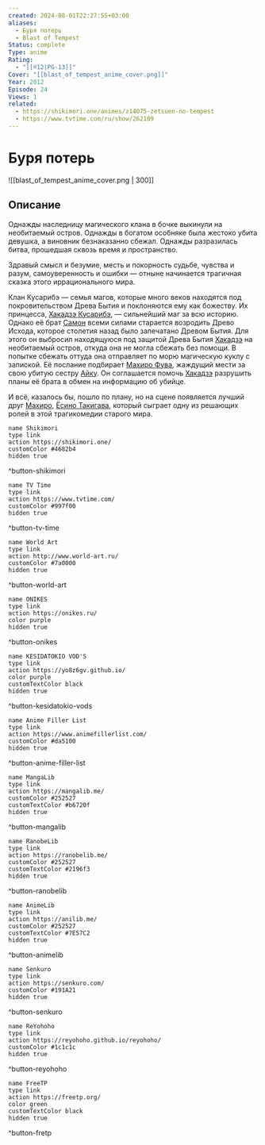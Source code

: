 ```yaml
---
created: 2024-08-01T22:27:55+03:00
aliases:
  - Буря потерь
  - Blast of Tempest
Status: complete
Type: anime
Rating:
  - "[[®️12|PG-13]]"
Cover: "[[blast_of_tempest_anime_cover.png]]"
Year: 2012
Episode: 24
Views: 1
related:
  - https://shikimori.one/animes/z14075-zetsuen-no-tempest
  - https://www.tvtime.com/ru/show/262109
---
```


# Буря потерь

![[blast_of_tempest_anime_cover.png | 300]]


## Описание

Однажды наследницу магического клана в бочке выкинули на необитаемый остров. Однажды в богатом особняке была жестоко убита девушка, а виновник безнаказанно сбежал. Однажды разразилась битва, прошедшая сквозь время и пространство.

Здравый смысл и безумие, месть и покорность судьбе, чувства и разум, самоуверенность и ошибки — отныне начинается трагичная сказка этого иррационального мира.

Клан Кусарибэ — семья магов, которые много веков находятся под покровительством Древа Бытия и поклоняются ему как божеству. Их принцесса, [Хакадзэ Кусарибэ](https://shikimori.one/characters/62583-hakaze-kusaribe), — сильнейший маг за всю историю. Однако её брат [Самон](https://shikimori.one/characters/68419-samon-kusaribe) всеми силами старается возродить Древо Исхода, которое столетия назад было запечатано Древом Бытия. Для этого он выбросил находящуюся под защитой Древа Бытия [Хакадзэ](https://shikimori.one/characters/62583-hakaze-kusaribe) на необитаемый остров, откуда она не могла сбежать без помощи. В попытке сбежать оттуда она отправляет по морю магическую куклу с запиской. Её послание подбирает [Махиро Фува](https://shikimori.one/characters/42202-mahiro-fuwa), жаждущий мести за свою убитую сестру [Айку](https://shikimori.one/characters/62581-aika-fuwa). Он соглашается помочь [Хакадзэ](https://shikimori.one/characters/62583-hakaze-kusaribe) разрушить планы её брата в обмен на информацию об убийце.

И всё, казалось бы, пошло по плану, но на сцене появляется лучший друг [Махиро](https://shikimori.one/characters/42202-mahiro-fuwa), [Ёсино Такигава](https://shikimori.one/characters/43737-yoshino-takigawa), который сыграет одну из решающих ролей в этой трагикомедии старого мира.


```button
name Shikimori
type link
action https://shikimori.one/
customColor #4682b4
hidden true
```
^button-shikimori

```button
name TV Time
type link
action https://www.tvtime.com/
customColor #997f00
hidden true
```
^button-tv-time

```button
name World Art
type link
action http://www.world-art.ru/
customColor #7a0000
hidden true
```
^button-world-art

```button
name ONIKES
type link
action https://onikes.ru/
color purple
hidden true
```
^button-onikes

```button
name KESIDATOKIO VOD'S
type link
action https://yo8z6gv.github.io/
color purple
customTextColor black
hidden true
```
^button-kesidatokio-vods

```button
name Anime Filler List
type link
action https://www.animefillerlist.com/
customColor #da5100
hidden true
```
^button-anime-filler-list

```button
name MangaLib
type link
action https://mangalib.me/
customColor #252527
customTextColor #b6720f
hidden true
```
^button-mangalib

```button
name RanobeLib
type link
action https://ranobelib.me/
customColor #252527
customTextColor #2196f3
hidden true
```
^button-ranobelib

```button
name AnimeLib
type link
action https://anilib.me/
customColor #252527
customTextColor #7E57C2
hidden true
```
^button-animelib

```button
name Senkuro
type link
action https://senkuro.com/
customColor #191A21
hidden true
```
^button-senkuro

```button
name ReYohoho
type link
action https://reyohoho.github.io/reyohoho/
customColor #1c1c1c
hidden true
```
^button-reyohoho

```button
name FreeTP
type link
action https://freetp.org/
color green
customTextColor black
hidden true
```
^button-fretp
